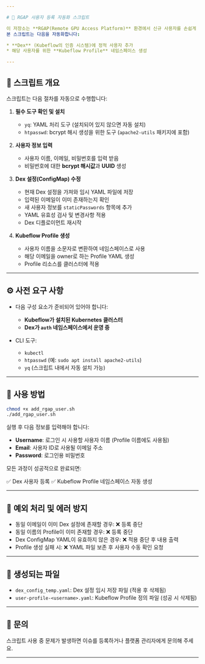 ```yaml
---

# 🧩 RGAP 사용자 등록 자동화 스크립트

이 저장소는 **RGAP(Remote GPU Access Platform)** 환경에서 신규 사용자를 손쉽게 추가할 수 있도록 도와주는 셸 스크립트를 포함하고 있습니다.
본 스크립트는 다음을 자동화합니다:

* **Dex** (Kubeflow의 인증 시스템)에 정적 사용자 추가
* 해당 사용자를 위한 **Kubeflow Profile** 네임스페이스 생성

---
```


## 📜 스크립트 개요

스크립트는 다음 절차를 자동으로 수행합니다:

1. **필수 도구 확인 및 설치**

   * `yq`: YAML 처리 도구 (설치되어 있지 않으면 자동 설치)
   * `htpasswd`: bcrypt 해시 생성을 위한 도구 (`apache2-utils` 패키지에 포함)

2. **사용자 정보 입력**

   * 사용자 이름, 이메일, 비밀번호를 입력 받음
   * 비밀번호에 대한 **bcrypt 해시값**과 **UUID** 생성

3. **Dex 설정(ConfigMap) 수정**

   * 현재 Dex 설정을 가져와 임시 YAML 파일에 저장
   * 입력된 이메일이 이미 존재하는지 확인
   * 새 사용자 정보를 `staticPasswords` 항목에 추가
   * YAML 유효성 검사 및 변경사항 적용
   * Dex 디플로이먼트 재시작

4. **Kubeflow Profile 생성**

   * 사용자 이름을 소문자로 변환하여 네임스페이스로 사용
   * 해당 이메일을 owner로 하는 Profile YAML 생성
   * Profile 리소스를 클러스터에 적용

---

## ⚙️ 사전 요구 사항

* 다음 구성 요소가 준비되어 있어야 합니다:

  * **Kubeflow가 설치된 Kubernetes 클러스터**
  * **Dex가 `auth` 네임스페이스에서 운영 중**
* CLI 도구:

  * `kubectl`
  * `htpasswd` (예: `sudo apt install apache2-utils`)
  * `yq` (스크립트 내에서 자동 설치 가능)

---

## 🚀 사용 방법

```bash
chmod +x add_rgap_user.sh
./add_rgap_user.sh
```

실행 후 다음 정보를 입력해야 합니다:

* **Username**: 로그인 시 사용할 사용자 이름 (Profile 이름에도 사용됨)
* **Email**: 사용자 ID로 사용될 이메일 주소
* **Password**: 로그인용 비밀번호

모든 과정이 성공적으로 완료되면:

✅ Dex 사용자 등록
✅ Kubeflow Profile 네임스페이스 자동 생성

---

## 🛑 예외 처리 및 에러 방지

* 동일 이메일이 이미 Dex 설정에 존재할 경우: ❌ 등록 중단
* 동일 이름의 Profile이 이미 존재할 경우: ❌ 등록 중단
* Dex ConfigMap YAML이 유효하지 않은 경우: ❌ 적용 중단 후 내용 출력
* Profile 생성 실패 시: ❌ YAML 파일 보존 후 사용자 수동 확인 요청

---

## 📂 생성되는 파일

* `dex_config_temp.yaml`: Dex 설정 임시 저장 파일 (적용 후 삭제됨)
* `user-profile-<username>.yaml`: Kubeflow Profile 정의 파일 (성공 시 삭제됨)

---

## 📧 문의

스크립트 사용 중 문제가 발생하면 이슈를 등록하거나 플랫폼 관리자에게 문의해 주세요.

---
